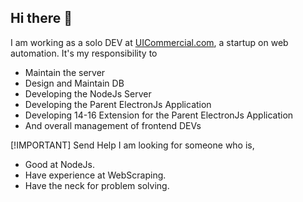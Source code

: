## Hi there 👋

I am working as a solo DEV at [UICommercial.com](http://uicommercial.com), a startup on web automation.
It's my responsibility to 
- Maintain the server
- Design and Maintain DB
- Developing the NodeJs Server
- Developing the Parent ElectronJs Application
- Developing 14-16 Extension for the Parent ElectronJs Application
- And overall management of frontend DEVs

[!IMPORTANT]
Send Help
I am looking for someone who is,
- Good at NodeJs.
- Have experience at WebScraping.
- Have the neck for problem solving.


<!--
**istyaq-ahmmed/istyaq-ahmmed** is a ✨ _special_ ✨ repository because its `README.md` (this file) appears on your GitHub profile.

Here are some ideas to get you started:

- 🔭 I’m currently working on ...
- 🌱 I’m currently learning ...
- 👯 I’m looking to collaborate on ...
- 🤔 I’m looking for help with ...
- 💬 Ask me about ...
- 📫 How to reach me: ...
- 😄 Pronouns: ...
- ⚡ Fun fact: ...
-->
